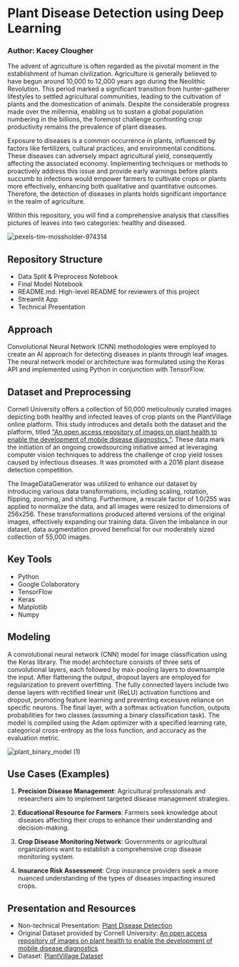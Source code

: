 # Plant Disease Detection using Deep Learning
### Author: Kacey Clougher

The advent of agriculture is often regarded as the pivotal moment in the establishment of human civilization. Agriculture is generally believed to have begun around 10,000 to 12,000 years ago during the Neolithic Revolution. This period marked a significant transition from hunter-gatherer lifestyles to settled agricultural communities, leading to the cultivation of plants and the domestication of animals. Despite the considerable progress made over the millennia, enabling us to sustain a global population numbering in the billions, the foremost challenge confronting crop productivity remains the prevalence of plant diseases.

Exposure to diseases is a common occurrence in plants, influenced by factors like fertilizers, cultural practices, and environmental conditions. These diseases can adversely impact agricultural yield, consequently affecting the associated economy. Implementing techniques or methods to proactively address this issue and provide early warnings before plants succumb to infections would empower farmers to cultivate crops or plants more effectively, enhancing both qualitative and quantitative outcomes. Therefore, the detection of diseases in plants holds significant importance in the realm of agriculture.

Within this repository, you will find a comprehensive analysis that classifies pictures of leaves into two categories: healthy and diseased.

![pexels-tim-mossholder-974314](https://github.com/kaceyclougher/Plant-Disease-Detection/assets/137820049/995f0847-2437-4132-9f85-b0de6158b0eb)

## Repository Structure
* Data Split & Preprocess Notebook
* Final Model Notebook
* README.md: High-level README for reviewers of this project
* Streamlit App
* Technical Presentation

## Approach
Convolutional Neural Network (CNN) methodologies were employed to create an AI approach for detecting diseases in plants through leaf images. The neural network model or architecture was formulated using the Keras API and implemented using Python in conjunction with TensorFlow.

## Dataset and Preprocessing
Cornell University offers a collection of 50,000 meticulously curated images depicting both healthy and infected leaves of crop plants on the PlantVillage online platform. This study introduces and details both the dataset and the platform, titled ["An open access repository of images on plant health to enable the development of mobile disease diagnostics."](https://arxiv.org/abs/1511.08060). These data mark the initiation of an ongoing crowdsourcing initiative aimed at leveraging computer vision techniques to address the challenge of crop yield losses caused by infectious diseases. It was promoted with a 2016 plant disease detection competition. 

The ImageDataGenerator was utilized to enhance our dataset by introducing various data transformations, including scaling, rotation, flipping, zooming, and shifting. Furthermore, a rescale factor of 1.0/255 was applied to normalize the data, and all images were resized to dimensions of 256x256. These transformations produced altered versions of the original images, effectively expanding our training data. Given the imbalance in our dataset, data augmentation proved beneficial for our moderately sized collection of 55,000 images.

## Key Tools
* Python
* Google Colaboratory
* TensorFlow
* Keras
* Matplotlib
* Numpy

## Modeling
A convolutional neural network (CNN) model for image classification using the Keras library. The model architecture consists of three sets of convolutional layers, each followed by max-pooling layers to downsample the input. After flattening the output, dropout layers are employed for regularization to prevent overfitting. The fully connected layers include two dense layers with rectified linear unit (ReLU) activation functions and dropout, promoting feature learning and preventing excessive reliance on specific neurons. The final layer, with a softmax activation function, outputs probabilities for two classes (assuming a binary classification task). The model is compiled using the Adam optimizer with a specified learning rate, categorical cross-entropy as the loss function, and accuracy as the evaluation metric.

![plant_binary_model (1)](https://github.com/kaceyclougher/Plant-Disease-Detection/assets/137820049/a6fbe371-57c8-4a18-b689-85c711b7e6c6)

## Use Cases (Examples)
1. **Precision Disease Management**: Agricultural professionals and researchers aim to implement targeted disease management strategies.

2. **Educational Resource for Farmers**: Farmers seek knowledge about diseases affecting their crops to enhance their understanding and decision-making.

3. **Crop Disease Monitoring Network**: Governments or agricultural organizations want to establish a comprehensive crop disease monitoring system.

4. **Insurance Risk Assessment**: Crop insurance providers seek a more nuanced understanding of the types of diseases impacting insured crops.

## Presentation and Resources
* Non-technical Presentation: [Plant Disease Detection](https://github.com/kaceyclougher/Plant-Disease-Detection/blob/main/Plant_Disease_Detection.pdf)
* Original Dataset provided by Cornell University: [An open access repository of images on plant health to enable the development of mobile disease diagnostics](https://arxiv.org/abs/1511.08060)
* Dataset: [PlantVillage Dataset](https://www.kaggle.com/datasets/emmarex/plantdisease)
